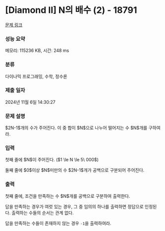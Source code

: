# [Diamond II] N의 배수 (2) - 18791 

[문제 링크](https://www.acmicpc.net/problem/18791) 

### 성능 요약

메모리: 115236 KB, 시간: 248 ms

### 분류

다이나믹 프로그래밍, 수학, 정수론

### 제출 일자

2024년 11월 6일 14:30:27

### 문제 설명

<p>$2N-1$개의 수가 주어진다. 이 중 합이 $N$으로 나누어 떨어지는 수 $N$개를 구하여라.</p>

### 입력 

 <p>첫째 줄에 $N$이 주어진다. ($1 \le N \le 5\ 000$)</p>

<p>둘째 줄에 $0$이상 $N$미만의 수 $2N-1$개가 공백으로 구분되어 주어진다.</p>

### 출력 

 <p>첫째 줄에, 조건을 만족하는 수 $N$개를 공백으로 구분하여 출력한다.</p>

<p>답을 만족하는 경우가 여럿 있는 경우, 그 중 임의의 하나를 출력하면 정답으로 인정된다. 출력하는 수들의 순서는 관계 없다.</p>

<p>답을 만족하는 수들이 존재하지 않는 경우 <code>-1</code>을 출력하여라.</p>

